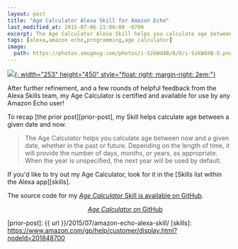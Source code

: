 ```yaml
---
layout: post
title: "Age Calculator Alexa Skill for Amazon Echo"
last_modified_at: 2015-07-06 21:00:00 -0700
excerpt: The Age Calculator Alexa Skill helps you calculate age between now and a given date, whether in the past or future.
tags: [alexa,amazon echo,programming,age calculator]
image:
  path: https://photos.smugmug.com/photos/i-SzkWd4B/0/O/i-SzkWd4B-O.png 
---
```

[![](https://photos.smugmug.com/photos/i-SzkWd4B/0/M/i-SzkWd4B-M.png){: width="253" height="450" style="float: right; margin-right: 2em;"}][image]

After further refinement, and a few rounds of helpful feedback from the Alexa Skills team, my Age Calculator is certified and available for use by any Amazon Echo user! 

To recap [the prior post][prior-post], my Skill helps calculate age between a given date and now.

> The Age Calculator helps you calculate age between now and a given date, whether in the past or future. Depending on the length of time, it will provide the number of days, months, or years, as appropriate. When the year is unspecified, the next year will be used by default.

If you'd like to try out my Age Calculator, look for it in the [Skills list within the Alexa app][skills].

The source code for my [_Age Calculator_ Skill is available on GitHub](https://github.com/MikeChristianson/alexa-age-calculator).

<div style="text-align: center;">
<a class="btn" href="https://github.com/MikeChristianson/alexa-age-calculator" title="Age Calculator Alexa Skill on GitHub" target="_blank"><i class="fa fa-github fa-2x"></i><span style="margin-left: 2em;"><em>Age Calculator</em> on GitHub</span></a>
</div>

[certify]: https://developer.amazon.com/public/solutions/alexa/alexa-skills-kit/docs/publishing-an-alexa-skill#Submitting%20the%20Skill%20for%20Certification
[image]: https://photos.smugmug.com/photos/i-SzkWd4B/0/O/i-SzkWd4B-O.png
[prior-post]: {{ url }}/2015/07/amazon-echo-alexa-skill/
[skills]: https://www.amazon.com/gp/help/customer/display.html?nodeId=201848700
